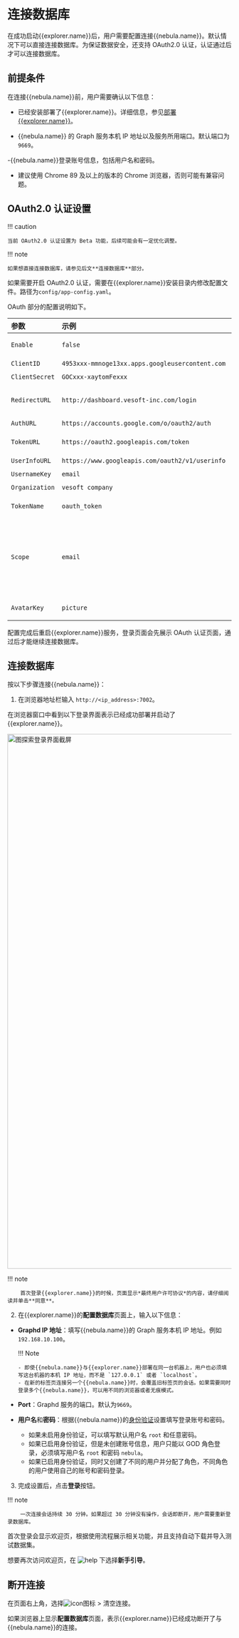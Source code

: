 # 连接数据库

在成功启动{{explorer.name}}后，用户需要配置连接{{nebula.name}}。默认情况下可以直接连接数据库。为保证数据安全，还支持 OAuth2.0 认证，认证通过后才可以连接数据库。

## 前提条件

在连接{{nebula.name}}前，用户需要确认以下信息：

- 已经安装部署了{{explorer.name}}。详细信息，参见[部署{{explorer.name}}](../deploy-connect/ex-ug-deploy.md)。

- {{nebula.name}} 的 Graph 服务本机 IP 地址以及服务所用端口。默认端口为 `9669`。

-{{nebula.name}}登录账号信息，包括用户名和密码。

- 建议使用 Chrome 89 及以上的版本的 Chrome 浏览器，否则可能有兼容问题。

## OAuth2.0 认证设置

!!! caution

    当前 OAuth2.0 认证设置为 Beta 功能，后续可能会有一定优化调整。

!!! note

    如果想直接连接数据库，请参见后文**连接数据库**部分。

如果需要开启 OAuth2.0 认证，需要在{{explorer.name}}安装目录内修改配置文件。路径为`config/app-config.yaml`。

OAuth 部分的配置说明如下。

|参数|示例|说明|
|:--|:--|:--|
|`Enable`|`false`|是否开启 OAuth2.0 认证。|
|`ClientID` | `4953xxx-mmnoge13xx.apps.googleusercontent.com`| 应用的 ClientId。  |
|`ClientSecret` | `GOCxxx-xaytomFexxx` | 应用的 ClientSecret。 |
|`RedirectURL` | `http://dashboard.vesoft-inc.com/login` |重定向到{{dashboard_ent.name}}的 URL。   |
|`AuthURL` | `https://accounts.google.com/o/oauth2/auth` | 认证 URL。  |
|`TokenURL` | `https://oauth2.googleapis.com/token`| 获取 access_token 的 URL。 |
|`UserInfoURL` | `https://www.googleapis.com/oauth2/v1/userinfo`| 获取用户信息的 URL。 |
|`UsernameKey` | `email`| 用户名字段。 |
|`Organization` |  `vesoft company`       |  组织名称。             |
|`TokenName`|`oauth_token`|Cookie 里的 Token 名称。|
|`Scope`| `email`| OAuth 的权限范围。权限范围需要是厂商 OAuth2.0 平台配置的 scope 的子集，否则请求会失败。请求的 scope 需要能获取到`UsernameKey`的值。|
|`AvatarKey`|`picture`|用户信息里的 Avatar Key。|

配置完成后重启{{explorer.name}}服务，登录页面会先展示 OAuth 认证页面，通过后才能继续连接数据库。

## 连接数据库

按以下步骤连接{{nebula.name}}：

1. 在浏览器地址栏输入 `http://<ip_address>:7002`。

  在浏览器窗口中看到以下登录界面表示已经成功部署并启动了{{explorer.name}}。

  <img src="https://docs-cdn.nebula-graph.com.cn/figures/ec_expl_login_230912_cn.png" width="1200" alt="图探索登录界面截屏">

  !!! note

        首次登录{{explorer.name}}的时候，页面显示*最终用户许可协议*的内容，请仔细阅读并单击**同意**。

2. 在{{explorer.name}}的**配置数据库**页面上，输入以下信息：

  - **Graphd IP 地址**：填写{{nebula.name}}的 Graph 服务本机 IP 地址。例如`192.168.10.100`。

    !!! Note

        - 即使{{nebula.name}}与{{explorer.name}}部署在同一台机器上，用户也必须填写这台机器的本机 IP 地址，而不是 `127.0.0.1` 或者 `localhost`。
        - 在新的标签页连接另一个{{nebula.name}}时，会覆盖旧标签页的会话。如果需要同时登录多个{{nebula.name}}，可以用不同的浏览器或者无痕模式。

  - **Port**：Graphd 服务的端口。默认为`9669`。

  - **用户名**和**密码**：根据{{nebula.name}}的[身份验证](../../7.data-security/1.authentication/1.authentication.md)设置填写登录账号和密码。
    - 如果未启用身份验证，可以填写默认用户名 `root` 和任意密码。
    - 如果已启用身份验证，但是未创建账号信息，用户只能以 GOD 角色登录，必须填写用户名 `root` 和密码 `nebula`。
    - 如果已启用身份验证，同时又创建了不同的用户并分配了角色，不同角色的用户使用自己的账号和密码登录。

3. 完成设置后，点击**登录**按钮。

  !!! note

        一次连接会话持续 30 分钟。如果超过 30 分钟没有操作，会话即断开，用户需要重新登录数据库。

首次登录会显示欢迎页，根据使用流程展示相关功能，并且支持自动下载并导入测试数据集。

想要再次访问欢迎页，在 ![help](https://docs-cdn.nebula-graph.com.cn/figures/navbar-help.png) 下选择**新手引导**。

## 断开连接

在页面右上角，选择![icon](https://docs-cdn.nebula-graph.com.cn/figures/image-icon10.png)图标 > 清空连接。

如果浏览器上显示**配置数据库**页面，表示{{explorer.name}}已经成功断开了与{{nebula.name}}的连接。
